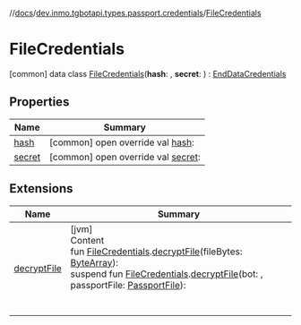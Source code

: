 //[docs](../../../index.md)/[dev.inmo.tgbotapi.types.passport.credentials](../index.md)/[FileCredentials](index.md)



# FileCredentials  
 [common] data class [FileCredentials](index.md)(**hash**: , **secret**: ) : [EndDataCredentials](../-end-data-credentials/index.md)   


## Properties  
  
|  Name |  Summary | 
|---|---|
| <a name="dev.inmo.tgbotapi.types.passport.credentials/FileCredentials/hash/#/PointingToDeclaration/"></a>[hash](hash.md)| <a name="dev.inmo.tgbotapi.types.passport.credentials/FileCredentials/hash/#/PointingToDeclaration/"></a> [common] open override val [hash](hash.md):    <br>|
| <a name="dev.inmo.tgbotapi.types.passport.credentials/FileCredentials/secret/#/PointingToDeclaration/"></a>[secret](secret.md)| <a name="dev.inmo.tgbotapi.types.passport.credentials/FileCredentials/secret/#/PointingToDeclaration/"></a> [common] open override val [secret](secret.md):    <br>|


## Extensions  
  
|  Name |  Summary | 
|---|---|
| <a name="dev.inmo.tgbotapi.utils.passport//decryptFile/dev.inmo.tgbotapi.types.passport.credentials.FileCredentials#kotlin.ByteArray/PointingToDeclaration/"></a>[decryptFile](../../dev.inmo.tgbotapi.utils.passport/decrypt-file.md)| <a name="dev.inmo.tgbotapi.utils.passport//decryptFile/dev.inmo.tgbotapi.types.passport.credentials.FileCredentials#kotlin.ByteArray/PointingToDeclaration/"></a>[jvm]  <br>Content  <br>fun [FileCredentials](index.md#%5Bdev.inmo.tgbotapi.types.passport.credentials%2FFileCredentials%2F%2F%2FPointingToDeclaration%2F%5D%2FExtensions%2F745855401).[decryptFile](../../dev.inmo.tgbotapi.utils.passport/decrypt-file.md)(fileBytes: [ByteArray](https://kotlinlang.org/api/latest/jvm/stdlib/kotlin/-byte-array/index.html)):   <br>suspend fun [FileCredentials](index.md#%5Bdev.inmo.tgbotapi.types.passport.credentials%2FFileCredentials%2F%2F%2FPointingToDeclaration%2F%5D%2FExtensions%2F745855401).[decryptFile](../../dev.inmo.tgbotapi.utils.passport/decrypt-file.md)(bot: , passportFile: [PassportFile](../../dev.inmo.tgbotapi.types.passport.encrypted/-passport-file/index.md)):   <br><br><br>|

